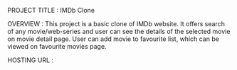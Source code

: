 PROJECT TITLE : IMDb Clone

OVERVIEW : This project is a basic clone of IMDb website. It offers search of any movie/web-series and user can see the details of the selected movie on movie detail page. User can add movie to favourite list, which can be viewed on favourite movies page. 

HOSTING URL : 



